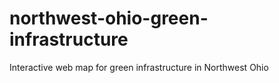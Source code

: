 # northwest-ohio-green-infrastructure
Interactive web map for green infrastructure in Northwest Ohio
